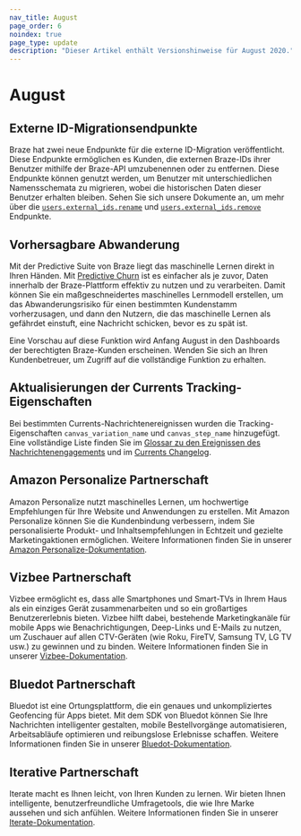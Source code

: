 ```yaml
---
nav_title: August
page_order: 6
noindex: true
page_type: update
description: "Dieser Artikel enthält Versionshinweise für August 2020."
---
```

# August

## Externe ID-Migrationsendpunkte

Braze hat zwei neue Endpunkte für die externe ID-Migration veröffentlicht. Diese Endpunkte ermöglichen es Kunden, die externen Braze-IDs ihrer Benutzer mithilfe der Braze-API umzubenennen oder zu entfernen. Diese Endpunkte können genutzt werden, um Benutzer mit unterschiedlichen Namensschemata zu migrieren, wobei die historischen Daten dieser Benutzer erhalten bleiben. Sehen Sie sich unsere Dokumente an, um mehr über die [`users.external_ids.rename`]({{site.baseurl}}/api/endpoints/user_data/external_id_migration/post_external_ids_rename/) und [`users.external_ids.remove`]({{site.baseurl}}/api/endpoints/user_data/external_id_migration/post_external_ids_remove/) Endpunkte.

## Vorhersagbare Abwanderung

Mit der Predictive Suite von Braze liegt das maschinelle Lernen direkt in Ihren Händen. Mit [Predictive Churn]({{site.baseurl}}/user_guide/predictive_suite/) ist es einfacher als je zuvor, Daten innerhalb der Braze-Plattform effektiv zu nutzen und zu verarbeiten. Damit können Sie ein maßgeschneidertes maschinelles Lernmodell erstellen, um das Abwanderungsrisiko für einen bestimmten Kundenstamm vorherzusagen, und dann den Nutzern, die das maschinelle Lernen als gefährdet einstuft, eine Nachricht schicken, bevor es zu spät ist. 

Eine Vorschau auf diese Funktion wird Anfang August in den Dashboards der berechtigten Braze-Kunden erscheinen. Wenden Sie sich an Ihren Kundenbetreuer, um Zugriff auf die vollständige Funktion zu erhalten.

## Aktualisierungen der Currents Tracking-Eigenschaften

Bei bestimmten Currents-Nachrichtenereignissen wurden die Tracking-Eigenschaften `canvas_variation_name` und `canvas_step_name` hinzugefügt. Eine vollständige Liste finden Sie im [Glossar zu den Ereignissen des Nachrichtenengagements]({{site.baseurl}}/user_guide/data_and_analytics/braze_currents/event_glossary/message_engagement_events/) und im [Currents Changelog]({{site.baseurl}}/user_guide/data_and_analytics/braze_currents/).

## Amazon Personalize Partnerschaft

Amazon Personalize nutzt maschinelles Lernen, um hochwertige Empfehlungen für Ihre Website und Anwendungen zu erstellen. Mit Amazon Personalize können Sie die Kundenbindung verbessern, indem Sie personalisierte Produkt- und Inhaltsempfehlungen in Echtzeit und gezielte Marketingaktionen ermöglichen. Weitere Informationen finden Sie in unserer [Amazon Personalize-Dokumentation]({{site.baseurl}}/partners/data_augmentation/recommendation/amazon_personalize/).

## Vizbee Partnerschaft

Vizbee ermöglicht es, dass alle Smartphones und Smart-TVs in Ihrem Haus als ein einziges Gerät zusammenarbeiten und so ein großartiges Benutzererlebnis bieten. Vizbee hilft dabei, bestehende Marketingkanäle für mobile Apps wie Benachrichtigungen, Deep-Links und E-Mails zu nutzen, um Zuschauer auf allen CTV-Geräten (wie Roku, FireTV, Samsung TV, LG TV usw.) zu gewinnen und zu binden. Weitere Informationen finden Sie in unserer [Vizbee-Dokumentation]({{site.baseurl}}/partners/channel_extensions/deep_linking/vizbee_for_tv_deeplinking/). 

## Bluedot Partnerschaft

Bluedot ist eine Ortungsplattform, die ein genaues und unkompliziertes Geofencing für Apps bietet. Mit dem SDK von Bluedot können Sie Ihre Nachrichten intelligenter gestalten, mobile Bestellvorgänge automatisieren, Arbeitsabläufe optimieren und reibungslose Erlebnisse schaffen. Weitere Informationen finden Sie in unserer [Bluedot-Dokumentation]({{site.baseurl}}/partners/data_augmentation/contextual_location/bluedot/#bluedot). 

## Iterative Partnerschaft

Iterate macht es Ihnen leicht, von Ihren Kunden zu lernen. Wir bieten Ihnen intelligente, benutzerfreundliche Umfragetools, die wie Ihre Marke aussehen und sich anfühlen. Weitere Informationen finden Sie in unserer [Iterate-Dokumentation]({{site.baseurl}}/partners/additional_channels/surveys/iterate/). 
